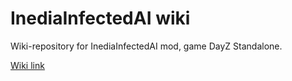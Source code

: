# InediaInfectedAI wiki
Wiki-repository for InediaInfectedAI mod, game DayZ Standalone.

[Wiki link](https://github.com/ysaroka/InediaInfectedAI/wiki)
